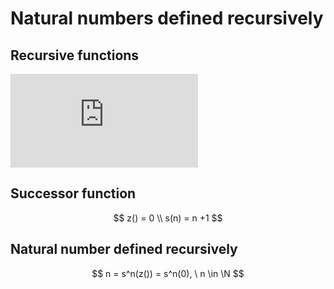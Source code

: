 # Natural numbers defined recursively

## Recursive functions

![](http://latex.codecogs.com/gif.latex?f%5E0%28x%29%20%3D%20x%2C%20%5C%20%5Cforall%20x.%20%5C%5C%20f%5E%7Bi&plus;1%7D%20%3D%20f%28f%5Ei%28x%29%29%2C%20%5C%20%5Cforall%20i%20%5Cge%200%20%5C%5C)

## Successor function

$$
z() = 0 \\
s(n) = n +1
$$

## Natural number defined recursively

$$
n = s^n(z()) = s^n(0), \ n \in \N
$$
